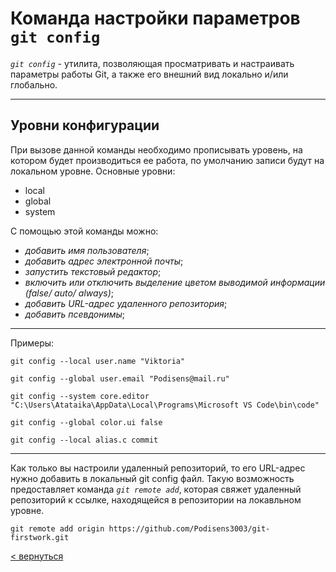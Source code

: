 # **Команда настройки параметров `git config`**

_`git config`_ - утилита, позволяющая просматривать и настраивать параметры работы Git, а также его внешний вид локально и/или глобально.

-----
## Уровни конфигурации
При вызове данной команды необходимо прописывать уровень, на котором будет производиться ее работа, по умолчанию записи будут на локальном уровне. Основные уровни:
- local
- global
- system


С помощью этой команды можно:

+ _добавить имя пользователя_; 
+ _добавить адрес электронной почты_;
+ _запустить текстовый редактор_;
+ _включить или отключить выделение цветом выводимой информации (false/ auto/ always)_;
+ _добавить URL-адрес удаленного репозитория_;
+ _добавить псевдонимы_;

----

Примеры:

~~~
git config --local user.name "Viktoria"
~~~
```
git config --global user.email "Podisens@mail.ru"
```
~~~
git config --system core.editor "C:\Users\Atataika\AppData\Local\Programs\Microsoft VS Code\bin\code"
~~~
```
git config --global color.ui false
```
~~~
git config --local alias.c commit
~~~
----

Как только вы настроили удаленный репозиторий, то его URL-адрес нужно добавить в локальный git config файл. 
Такую возможность предоставляет команда _`git remote add`_, которая свяжет удаленный репозиторий к ссылке, находящейся в репозитории на локавльном уровне.

```
git remote add origin https://github.com/Podisens3003/git-firstwork.git
```

[< вернуться](./readme.md)